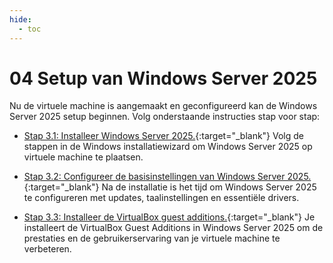 ```yaml
---
hide:
  - toc
---
```


# 04 Setup van Windows Server 2025

Nu de virtuele machine is aangemaakt en geconfigureerd kan de Windows Server 2025 setup beginnen. Volg onderstaande instructies stap voor stap:

- [Stap 3.1: Installeer Windows Server 2025.](../../howtos/installeer-windows-server2025-os-vm-virtualbox/index.md){:target="_blank"} 
Volg de stappen in de Windows installatiewizard om Windows Server 2025 op virtuele machine te plaatsen.

- [Stap 3.2: Configureer de basisinstellingen van Windows Server 2025.](../../howtos/configureer-windows-server2025-os-vm-virtualbox/index.md){:target="_blank"} 
Na de installatie is het tijd om Windows Server 2025 te configureren met updates, taalinstellingen en essentiële drivers.

- [Stap 3.3: Installeer de VirtualBox guest additions.](../../howtos/installeer-guest-additions-windows-server2025-os-vm-virtualbox/index.md){:target="_blank"} 
Je installeert de VirtualBox Guest Additions in Windows Server 2025 om de prestaties en de gebruikerservaring van je virtuele machine te verbeteren.